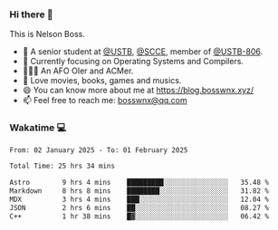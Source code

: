 ### Hi there 👋

<!--
**bosswnx/bosswnx** is a ✨ _special_ ✨ repository because its `README.md` (this file) appears on your GitHub profile.

Here are some ideas to get you started:

- 🔭 I’m currently working on ...
- 🌱 I’m currently learning ...
- 👯 I’m looking to collaborate on ...
- 🤔 I’m looking for help with ...
- 💬 Ask me about ...
- 📫 How to reach me: ...
- 😄 Pronouns: ...
- ⚡ Fun fact: ...
-->

This is Nelson Boss.

- 🏫 A senior student at [@USTB](https://www.ustb.edu.cn/), [@SCCE](https://scce.ustb.edu.cn/), member of [@USTB-806](https://ustb-806.github.io/).
- 🌱 Currently focusing on Operating Systems and Compilers.
- 🧑🏻‍💻 An AFO OIer and ACMer.
- 🥰 Love movies, books, games and musics.
- 😄 You can know more about me at https://blog.bosswnx.xyz/
- 📫 Feel free to reach me: bosswnx@qq.com

### Wakatime 💻

<!--START_SECTION:waka-->

```txt
From: 02 January 2025 - To: 01 February 2025

Total Time: 25 hrs 34 mins

Astro        9 hrs 4 mins    █████████░░░░░░░░░░░░░░░░   35.48 %
Markdown     8 hrs 8 mins    ████████░░░░░░░░░░░░░░░░░   31.82 %
MDX          3 hrs 4 mins    ███░░░░░░░░░░░░░░░░░░░░░░   12.04 %
JSON         2 hrs 6 mins    ██░░░░░░░░░░░░░░░░░░░░░░░   08.27 %
C++          1 hr 38 mins    █▓░░░░░░░░░░░░░░░░░░░░░░░   06.42 %
```

<!--END_SECTION:waka-->
